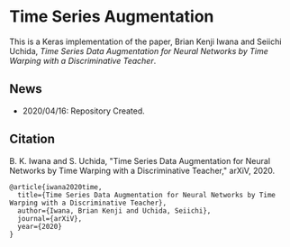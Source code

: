 # Time Series Augmentation

This is a Keras implementation of the paper, Brian Kenji Iwana and Seiichi Uchida, *Time Series Data Augmentation for Neural Networks by Time Warping with a Discriminative Teacher*.

## News

- 2020/04/16: Repository Created.

## Citation

B. K. Iwana and S. Uchida, "Time Series Data Augmentation for Neural Networks by Time Warping with a Discriminative Teacher," arXiV, 2020.

```
@article{iwana2020time,
  title={Time Series Data Augmentation for Neural Networks by Time Warping with a Discriminative Teacher},
  author={Iwana, Brian Kenji and Uchida, Seiichi},
  journal={arXiV},
  year={2020}
}
```
